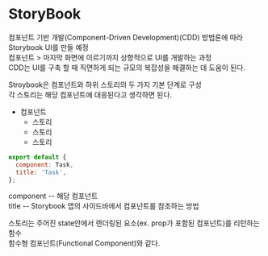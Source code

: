 # StoryBook

컴포넌트 기반 개발(Component-Driven Development)(CDD) 방법론에 따라 Storybook UI를 만들 예정 <br>
컴포넌트 > 마지막 화면에 이르기까지 상향적으로 UI를 개발하는 과정<br>
CDD는 UI를 구축 할 때 직면하게 되는 규모의 복잡성을 해결하는 데 도움이 된다.


Stroybook은 컴포넌트와 하위 스토리의 두 가지 기본 단계로 구성<br>
각 스토리는 해당 컴포넌트에 대응된다고 생각하면 된다.

- 컴포넌트
  - 스토리
  - 스토리
  - 스토리

``` javascript
export default {
  component: Task,
  title: 'Task',
};
```
component -- 해당 컴포넌트<br>
title -- Storybook 앱의 사이드바에서 컴포넌트를 참조하는 방법

스토리는 주어진 state안에서 렌더링된 요소(ex. prop가 포함된 컴포넌트)를 리턴하는 함수<br>
함수형 컴포넌트(Functional Component)와 같다.



